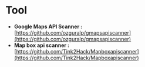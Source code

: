 # **Tool** #

* **Google Maps API Scanner :** [https://github.com/ozguralp/gmapsapiscanner](https://github.com/ozguralp/gmapsapiscanner)
* **Map box api scanner :** [https://github.com/Tink2Hack/Mapboxapiscanner](https://github.com/Tink2Hack/Mapboxapiscanner)